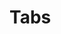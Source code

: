 <!-- generated by markdown-notes-tree -->

# Tabs

<!-- optional markdown-notes-tree directory description starts here -->

<!-- optional markdown-notes-tree directory description ends here -->


